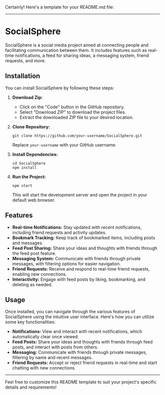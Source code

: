 Certainly! Here's a template for your README.md file:

---

# SocialSphere

SocialSphere is a social media project aimed at connecting people and facilitating communication between them. It includes features such as real-time notifications, a feed for sharing ideas, a messaging system, friend requests, and more.

## Installation

You can install SocialSphere by following these steps:

1. **Download Zip:**
   - Click on the "Code" button in the GitHub repository.
   - Select "Download ZIP" to download the project files.
   - Extract the downloaded ZIP file to your desired location.

2. **Clone Repository:**
   ```
   git clone https://github.com/your-username/SocialSphere.git
   ```
   Replace `your-username` with your GitHub username.

3. **Install Dependencies:**
   ```
   cd SocialSphere
   npm install
   ```

4. **Run the Project:**
   ```
   npm start
   ```
   This will start the development server and open the project in your default web browser.

## Features

- **Real-time Notifications:** Stay updated with recent notifications, including friend requests and activity updates.
- **Bookmark Tracking:** Keep track of bookmarked items, including posts and messages.
- **Feed Post Sharing:** Share your ideas and thoughts with friends through the feed post feature.
- **Messaging System:** Communicate with friends through private messages, with filtering options for easier navigation.
- **Friend Requests:** Receive and respond to real-time friend requests, enabling new connections.
- **Interactivity:** Engage with feed posts by liking, bookmarking, and deleting as needed.

## Usage

Once installed, you can navigate through the various features of SocialSphere using the intuitive user interface. Here's how you can utilize some key functionalities:

- **Notifications:** View and interact with recent notifications, which automatically clear once viewed.
- **Feed Posts:** Share your ideas and thoughts with friends through feed posts, and interact with posts from others.
- **Messaging:** Communicate with friends through private messages, filtering by name and recent messages.
- **Friend Requests:** Accept or reject friend requests in real-time and start chatting with new connections.

---

Feel free to customize this README template to suit your project's specific details and requirements!
